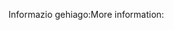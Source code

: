 <span data-ttu-id="2eb16-101">Informazio gehiago:</span><span class="sxs-lookup"><span data-stu-id="2eb16-101">More information:</span></span>